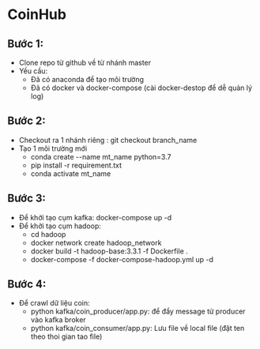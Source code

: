 # CoinHub

## Bước 1:
- Clone repo từ github về từ nhánh master
- Yều cầu: 
    - Đã có anaconda để tạo môi trường
    - Đã có docker và docker-compose (cài docker-destop để dễ quản lý log)

## Bước 2:
- Checkout ra 1 nhánh riêng : git checkout branch_name
- Tạo 1 môi trường mới
    - conda create --name mt_name python=3.7
    - pip install -r requirement.txt
    - conda activate mt_name
## Bước 3:
- Để khởi tạo cụm kafka: docker-compose up -d
- Để khởi tạo cụm hadoop: 
    - cd hadoop
    - docker network create hadoop_network
    - docker build -t hadoop-base:3.3.1 -f Dockerfile .
    - docker-compose -f docker-compose-hadoop.yml up -d

## Bước 4:
- Để crawl dữ liệu coin:
    - python kafka/coin_producer/app.py: để đẩy message từ producer vào kafka broker
    - python kafka/coin_consumer/app.py: Lưu file về local file (đặt ten theo thoi gian tao file)
